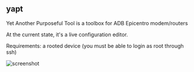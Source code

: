 ## yapt
Yet Another Purposeful Tool is a toolbox for ADB Epicentro modem/routers

At the current state, it's a live configuration editor.

Requirements: a rooted device (you must be able to login as root through ssh)


![screenshot](https://user-images.githubusercontent.com/1978844/142736044-c7405d49-6969-447f-a33b-abb9a793b6ff.png)


